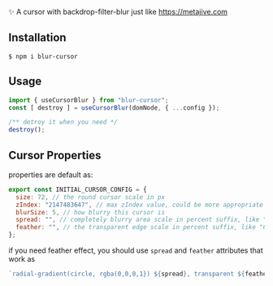 ✨ A cursor with backdrop-filter-blur just like https://metajive.com

## Installation

```shell
$ npm i blur-cursor
```

## Usage

```javascript
import { useCursorBlur } from "blur-cursor";
const [ destroy ] = useCursorBlur(domNode, { ...config });

/** detroy it when you need */
destroy();
```

## Cursor Properties

properties are default as:

```javascript
export const INITIAL_CURSOR_CONFIG = {
  size: 72, // the round cursor scale in px
  zIndex: "2147483647", // max zIndex value, could be more appropriate if you need
  blurSize: 5, // how blurry this cursor is
  spread: "", // completely blurry area scale in percent suffix, like "40%"
  feather: "", // the transparent edge scale in percent suffix, like "60%"
};
```

if you need feather effect, you should use  `spread`  and  `feather` attributes that work as
```javascript
`radial-gradient(circle, rgba(0,0,0,1}) ${spread}, transparent ${feather})`
```
